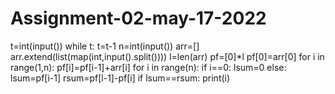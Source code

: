# Assignment-02-may-17-2022
t=int(input())
while t:
    t=t-1
    n=int(input())
    arr=[]
    arr.extend(list(map(int,input().split())))
    l=len(arr)
    pf=[0]*l
    pf[0]=arr[0]
    for i in range(1,n):
        pf[i]=pf[i-1]+arr[i]
    for i in range(n):
        if i==0:
            lsum=0
        else:
            lsum=pf[i-1]
        rsum=pf[l-1]-pf[i]
        if lsum==rsum:
            print(i)
    
